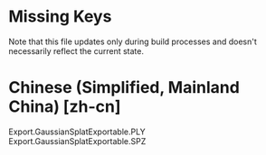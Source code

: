 # Missing Keys
Note that this file updates only during build processes and doesn't necessarily reflect the current state.

# Chinese (Simplified, Mainland China) [zh-cn]
Export.GaussianSplatExportable.PLY  
Export.GaussianSplatExportable.SPZ  

